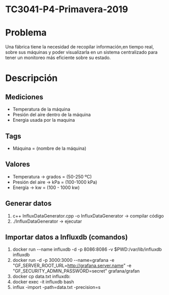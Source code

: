 # TC3041-P4-Primavera-2019


# Problema

Una fábrica tiene la necesidad de recopilar información,en tiempo real, sobre sus máquinas y poder visualizarla en un sistema centralizado para tener un monitoreo más eficiente sobre su estado.

# Descripción

## Mediciones

- Temperatura de la máquina
- Presión del aire dentro de la máquina
- Energia usada por la maquina

## Tags

- Máquina = (nombre de la máquina)

## Valores

- Temperatura -> grados = (50-250 ºC)
- Presión del aire -> kPa = (100-1000 kPa)
- Energía -> kw = (100 - 1000 kw)

## Generar datos
1. c++ InfluxDataGenerator.cpp -o InfluxDataGenerator -> compilar código
2. ./InfluxDataGenerator -> ejecutar

## Importar datos a Influxdb (comandos)

1. docker run --name influxdb -d -p 8086:8086 -v $PWD:/var/lib/influxdb influxdb
2. docker run -d -p 3000:3000 --name=grafana -e "GF_SERVER_ROOT_URL=http://grafana.server.name" -e "GF_SECURITY_ADMIN_PASSWORD=secret" grafana/grafan
3. docker cp data.txt influxdb:
4. docker exec -it influxdb bash
5. influx -import -path=data.txt -precision=s
